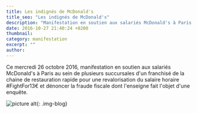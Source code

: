 ```yaml
---
title: Les indignés de McDonald's
title_seo: "Les indignés de McDonald's"
description: "Manifestation en soutien aux salariés McDonald's à Paris pour une revalorisation du salaire horaire au sein de la chaine de restauration rapide"
date: 2016-10-27 21:40:24 +0200
thumbnail:
category: manifestation
excerpt: ""
author:
---
```


Ce mercredi 26 octobre 2016, manifestation en soutien aux salariés McDonald's à Paris au sein de plusieurs succursales d'un franchisé de la chaine de restauration rapide pour une revalorisation du salaire horaire #FightFor13€ et dénoncer la fraude fiscale dont l'enseigne fait l'objet d'une enquête.   


![picture alt](/images/indignes-mcdo_08.jpg "Occupation du McDonald's de la gare du Nord et manifestation de soutien aux salariés"){: .img-blog}